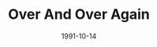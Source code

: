 ---
type: single
title: Over And Over Again
date: 1991-10-14
label: CNR
catalog: 123-456-789
img: /media/singles/over-and-over-again.jpg
discs:
  - tracks:
    - Over And Over Again
    - I'm Searchin'
    - Love Is Alive
credits:
  - key: Artwork
    value: Robby Valentine
---